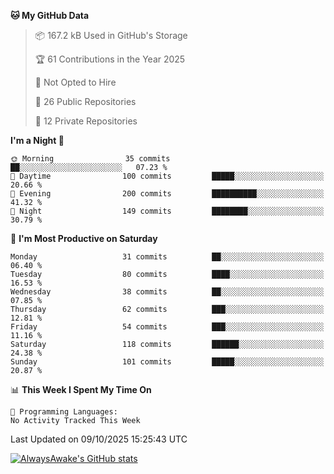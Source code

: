 <!--START_SECTION:waka-->
**🐱 My GitHub Data** 

> 📦 167.2 kB Used in GitHub's Storage 
 > 
> 🏆 61 Contributions in the Year 2025
 > 
> 🚫 Not Opted to Hire
 > 
> 📜 26 Public Repositories 
 > 
> 🔑 12 Private Repositories 
 > 
**I'm a Night 🦉** 

```text
🌞 Morning                35 commits          ██░░░░░░░░░░░░░░░░░░░░░░░   07.23 % 
🌆 Daytime                100 commits         █████░░░░░░░░░░░░░░░░░░░░   20.66 % 
🌃 Evening                200 commits         ██████████░░░░░░░░░░░░░░░   41.32 % 
🌙 Night                  149 commits         ████████░░░░░░░░░░░░░░░░░   30.79 % 
```
📅 **I'm Most Productive on Saturday** 

```text
Monday                   31 commits          ██░░░░░░░░░░░░░░░░░░░░░░░   06.40 % 
Tuesday                  80 commits          ████░░░░░░░░░░░░░░░░░░░░░   16.53 % 
Wednesday                38 commits          ██░░░░░░░░░░░░░░░░░░░░░░░   07.85 % 
Thursday                 62 commits          ███░░░░░░░░░░░░░░░░░░░░░░   12.81 % 
Friday                   54 commits          ███░░░░░░░░░░░░░░░░░░░░░░   11.16 % 
Saturday                 118 commits         ██████░░░░░░░░░░░░░░░░░░░   24.38 % 
Sunday                   101 commits         █████░░░░░░░░░░░░░░░░░░░░   20.87 % 
```


📊 **This Week I Spent My Time On** 

```text
💬 Programming Languages: 
No Activity Tracked This Week
```


 Last Updated on 09/10/2025 15:25:43 UTC
<!--END_SECTION:waka-->

[![AlwaysAwake's GitHub stats](https://github-readme-stats.vercel.app/api?username=AlwaysAwake&show_icons=true&theme=github_dark&count_private=true)](https://github.com/AlwaysAwake/AlwaysAwake)
